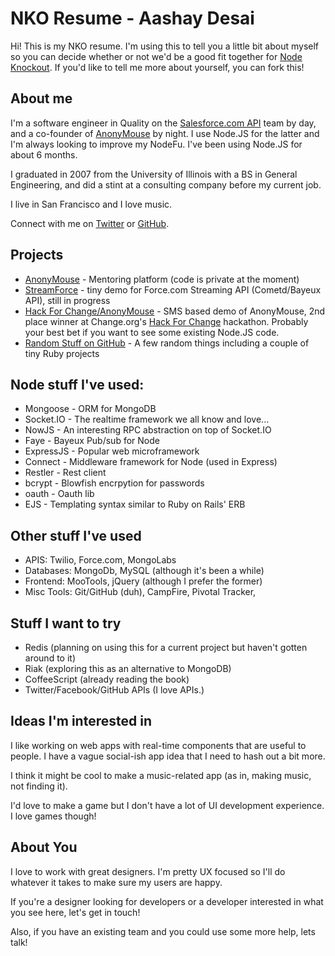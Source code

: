 NKO Resume - Aashay Desai
===========

Hi!  This is my NKO resume.  I'm using this to tell you a little bit about myself so you can decide whether or not we'd be a good fit together for [Node Knockout](http://nodeknockout.com/).  If you'd like to tell me more about yourself, you can fork this!

About me 
-------------
I'm a software engineer in Quality on the [Salesforce.com API](http://www.force.com) team by day, and a co-founder of [AnonyMouse](http://anonymou.se) by night.  I use Node.JS for the latter and I'm always looking to improve my NodeFu.  I've been using Node.JS for about 6 months.

I graduated in 2007 from the University of Illinois with a BS in General Engineering, and did a stint at a consulting company before my current job.

I live in San Francisco and I love music.

Connect with me on [Twitter](http://twitter.com/aashay) or [GitHub](http://github.com/aashay).


Projects
-----------
* [AnonyMouse](http://anonymou.se) - Mentoring platform (code is private at the moment)
* [StreamForce](https://github.com/AashaySFDC/StreamForce) - tiny demo for Force.com Streaming API (Cometd/Bayeux API), still in progress
* [Hack For Change/AnonyMouse](https://github.com/hackforchange/AnonyMouse) - SMS based demo of AnonyMouse, 2nd place winner at Change.org's [Hack For Change](http://hackforchange.com) hackathon.  Probably your best bet if you want to see some existing Node.JS code.
* [Random Stuff on GitHub](http://github.com/aashay) - A few random things including a couple of tiny Ruby projects

Node stuff I've used: 
------------
* Mongoose - ORM for MongoDB
* Socket.IO -  The realtime framework we all know and love...
* NowJS - An interesting RPC abstraction on top of Socket.IO
* Faye - Bayeux Pub/sub for Node
* ExpressJS - Popular web microframework
* Connect - Middleware framework for Node (used in Express) 
* Restler - Rest client
* bcrypt - Blowfish encrpytion for passwords
* oauth - Oauth lib
* EJS - Templating syntax similar to Ruby on Rails' ERB

Other stuff I've used
-----------------
* APIS: Twilio, Force.com, MongoLabs
* Databases: MongoDb, MySQL (although it's been a while)
* Frontend: MooTools, jQuery (although I prefer the former)
* Misc Tools: Git/GitHub (duh), CampFire, Pivotal Tracker, 
 
Stuff I want to try
-----------
* Redis (planning on using this for a current project but haven't gotten around to it)
* Riak (exploring this as an alternative to MongoDB)
* CoffeeScript (already reading the book)
* Twitter/Facebook/GitHub APIs (I love APIs.)

Ideas I'm interested in
----------
I like working on web apps with real-time components that are useful to people.   I have a vague social-ish app idea that I need to hash out a bit more.

I think it might be cool to make a music-related app (as in, making music, not finding it). 

I'd love to make a game but I don't have a lot of UI development experience.  I love games though!

About You
------------
I love to work with great designers.  I'm pretty UX focused so I'll do whatever it takes to make sure my users are happy.  

If you're a designer looking for developers or a developer interested in what you see here, let's get in touch!

Also, if you have an existing team and you could use some more help, lets talk!
